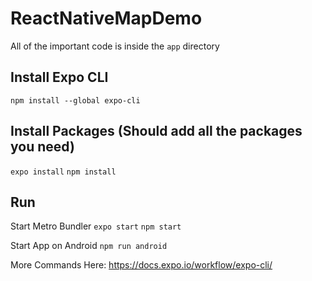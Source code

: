 # ReactNativeMapDemo
All of the important code is inside the `app` directory

## Install Expo CLI
`npm install --global expo-cli`

## Install Packages (Should add all the packages you need)
`expo install`
`npm install`

## Run
Start Metro Bundler
`expo start`
`npm start`

Start App on Android
`npm run android`

More Commands Here:
https://docs.expo.io/workflow/expo-cli/

